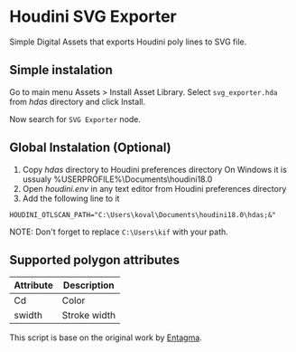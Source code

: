 # Houdini SVG Exporter

Simple Digital Assets that exports Houdini poly lines to SVG file.

## Simple instalation

Go to main menu Assets > Install Asset Library. Select `svg_exporter.hda` from *hdas* directory and click Install. 

Now search for `SVG Exporter` node. 

## Global Instalation (Optional)

 1. Copy *hdas* directory to Houdini preferences directory
 On Windows it is ussualy %USERPROFILE%\Documents\houdini18.0
 2. Open *houdini.env* in any text editor from Houdini preferences directory
 3. Add the following line to it

 ```
 HOUDINI_OTLSCAN_PATH="C:\Users\koval\Documents\houdini18.0\hdas;&"
 ```
 NOTE: Don't forget to replace `C:\Users\kif` with your path.

## Supported polygon attributes

| Attribute  | Description   |
| ---------- | ------------- |
| Cd         | Color         |
| swidth     | Stroke width  |


This script is base on the original work by [Entagma](https://entagma.com/isocontours-importing-exporting-vectors-tofrom-houdini/).
